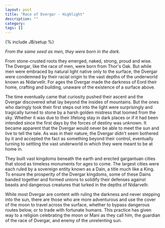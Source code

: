 ```yaml
---
layout: post
title: "Race of Dvergar - Highlight"
description: ""
category: 
tags: []
---
```

{% include JB/setup %}

<em>From the same seed as men, they were born in the dark.</em>

From stone-crusted roots they emerged, naked, strong, proud and wise. The Dvergar, like the race of men, were born from Thor's Oak. But while men were embraced by natural light native only to the surface, the Dvergar were condemned by their racial origin to the vast depths of the underworld known as Nidarvellr. For ages the Dvergar made the darkness of Eord their home, crafting and building, unaware of the existence of a surface above. 

The time eventually came that curiosity pushed their ascent and the Dvergar discovered what lay beyond the insides of mountains. But the ones who daringly took their first steps out into the light were surprisingly and tragically turned to stone by a harsh golden mistress that loomed from the sky. Whether it was due to their lifelong stay in dark places or if it had been intended since the first days by the forces of destiny was unknown. It became apparent that the Dvergar would never be able to meet the sun and live to tell the tale. As was in their nature, the Dvergar didn't seem bothered by it and accepted the fact as something beyond their control, eventually turning to settling the vast underworld in which they were meant to be at home in. 

They built vast kingdoms beneath the earth and erected gargantuan cities that stood as timeless monuments for ages to come. The largest cities were each ruled by a sovereign entity known as a Dain, a title much like a King. To ensure the prosperity of the Dvergar kingdoms, some of these Dains banded together and formed unions to solidify their defenses against beasts and dangerous creatures that lurked in the depths of Nidarvellr. 

While most Dvergar are content with ruling the darkness and never stepping into the sun, there are those who are more adventurous and use the cover of the moon to travel across the surface, whether to bypass dangerous routes below, or to trade with fortunate humans. This practice has given way to a religion celebrating the moon or Mani as they call him, the guardian of the race of Dvergar, and enemy of the unrelenting sun. 